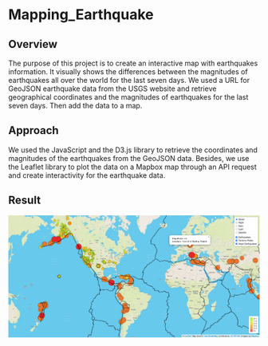 # Mapping_Earthquake

## Overview
The purpose of this project is to create an interactive map with earthquakes information. It visually shows the differences between the magnitudes of earthquakes all over the world for the last seven days. We used a URL for GeoJSON earthquake data from the USGS website and retrieve geographical coordinates and the magnitudes of earthquakes for the last seven days. Then add the data to a map.

## Approach
We used the JavaScript and the D3.js library to retrieve the coordinates and magnitudes of the earthquakes from the GeoJSON data. Besides, we use the Leaflet library to plot the data on a Mapbox map through an API request and create interactivity for the earthquake data.

## Result

![](Earthquake_Challenge/static/image/webpage.png)


